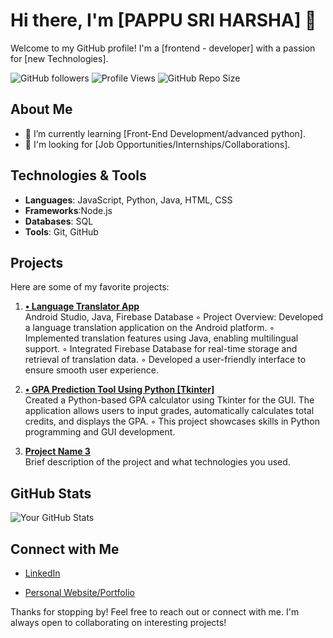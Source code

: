 <!-- Title and Greeting -->
# Hi there, I'm [PAPPU SRI HARSHA] 👋

Welcome to my GitHub profile! I'm a [frontend - developer] with a passion for [new Technologies].

<!-- Badges Section -->
![GitHub followers](https://img.shields.io/github/followers/yourusername?style=social) ![Profile Views](https://komarev.com/ghpvc/?username=yourusername&color=blue) ![GitHub Repo Size](https://img.shields.io/github/repo-size/yourusername/your-repo?color=orange)

<!-- About Me Section -->
## About Me
- 🌱 I’m currently learning [Front-End Development/advanced python].
- 💼 I'm looking for [Job Opportunities/Internships/Collaborations].

<!-- Technologies Section -->
## Technologies & Tools
- **Languages**: JavaScript, Python, Java, HTML, CSS
- **Frameworks**:Node.js
- **Databases**: SQL
- **Tools**: Git, GitHub

<!-- Projects Section -->
## Projects
Here are some of my favorite projects:

1. **[•	Language Translator App ](link-to-your-project)**  
  Android Studio, Java, Firebase Database
◦	Project Overview: Developed a language translation application on the Android platform.
◦	Implemented translation features using Java, enabling multilingual support.
◦	Integrated Firebase Database for real-time storage and retrieval of translation data.
◦	Developed a user-friendly interface to ensure smooth user experience.


2. **[•	GPA Prediction Tool Using Python [Tkinter]](link-to-your-project)**  
  Created a Python-based GPA calculator using Tkinter for the GUI. The application allows users to input grades, automatically calculates total credits, and displays the GPA.
◦	This project showcases skills in Python programming and GUI development.


3. **[Project Name 3](link-to-your-project)**  
   Brief description of the project and what technologies you used.

<!-- GitHub Stats Section -->
## GitHub Stats
![Your GitHub Stats](https://github-readme-stats.vercel.app/api?username=yourusername&show_icons=true&theme=radical)

<!-- Connect with Me Section -->
## Connect with Me
- [LinkedIn]([(https://www.linkedin.com/in/sriharshapappu)])

- [Personal Website/Portfolio](https://yourwebsite.com)

<!-- Closing Section -->
Thanks for stopping by! Feel free to reach out or connect with me. I'm always open to collaborating on interesting projects!
